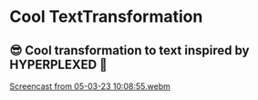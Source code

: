 # Cool TextTransformation
## :sunglasses: Cool transformation to text inspired by **HYPERPLEXED** :mechanical_arm:
[Screencast from 05-03-23 10:08:55.webm](https://user-images.githubusercontent.com/65103243/222947570-a91b1e13-3a9a-4421-86d1-53d23418b65f.webm)

